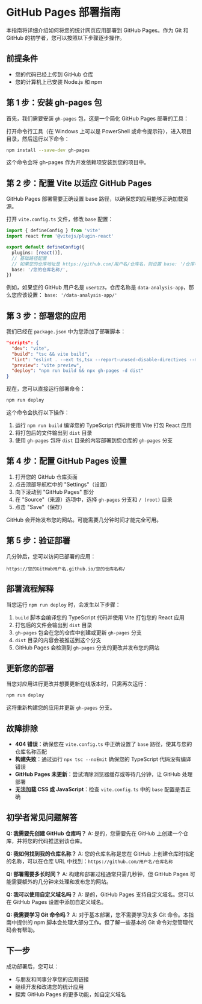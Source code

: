 # GitHub Pages 部署指南

本指南将详细介绍如何将您的统计网页应用部署到 GitHub Pages。作为 Git 和 GitHub 的初学者，您可以按照以下步骤逐步操作。

## 前提条件
- 您的代码已经上传到 GitHub 仓库
- 您的计算机上已安装 Node.js 和 npm

## 第 1 步：安装 gh-pages 包

首先，我们需要安装 `gh-pages` 包，这是一个简化 GitHub Pages 部署的工具：

打开命令行工具（在 Windows 上可以是 PowerShell 或命令提示符），进入项目目录，然后运行以下命令：

```bash
npm install --save-dev gh-pages
```

这个命令会将 gh-pages 作为开发依赖项安装到您的项目中。

## 第 2 步：配置 Vite 以适应 GitHub Pages

GitHub Pages 部署需要正确设置 base 路径，以确保您的应用能够正确加载资源。

打开 `vite.config.ts` 文件，修改 `base` 配置：

```typescript
import { defineConfig } from 'vite'
import react from '@vitejs/plugin-react'

export default defineConfig({
  plugins: [react()],
  // 基础路径配置
  // 如果您的仓库地址是 https://github.com/用户名/仓库名，则设置 base: '/仓库名/'
  base: '/您的仓库名称/',
})
```

例如，如果您的 GitHub 用户名是 `user123`，仓库名称是 `data-analysis-app`，那么您应该设置：
`base: '/data-analysis-app/'`

## 第 3 步：部署您的应用

我们已经在 `package.json` 中为您添加了部署脚本：

```json
"scripts": {
  "dev": "vite",
  "build": "tsc && vite build",
  "lint": "eslint . --ext ts,tsx --report-unused-disable-directives --max-warnings 0",
  "preview": "vite preview",
  "deploy": "npm run build && npx gh-pages -d dist"
}
```

现在，您可以直接运行部署命令：

```bash
npm run deploy
```

这个命令会执行以下操作：
1. 运行 `npm run build` 编译您的 TypeScript 代码并使用 Vite 打包 React 应用
2. 将打包后的文件输出到 `dist` 目录
3. 使用 `gh-pages` 包将 `dist` 目录的内容部署到您仓库的 `gh-pages` 分支

## 第 4 步：配置 GitHub Pages 设置

1. 打开您的 GitHub 仓库页面
2. 点击顶部导航栏中的 "Settings"（设置）
3. 向下滚动到 "GitHub Pages" 部分
4. 在 "Source"（来源）选项中，选择 `gh-pages` 分支和 `/ (root)` 目录
5. 点击 "Save"（保存）

GitHub 会开始发布您的网站。可能需要几分钟时间才能完全可用。

## 第 5 步：验证部署

几分钟后，您可以访问已部署的应用：
```
https://您的GitHub用户名.github.io/您的仓库名称/
```

## 部署流程解释

当您运行 `npm run deploy` 时，会发生以下步骤：

1. `build` 脚本会编译您的 TypeScript 代码并使用 Vite 打包您的 React 应用
2. 打包后的文件会输出到 `dist` 目录
3. `gh-pages` 包会在您的仓库中创建或更新 `gh-pages` 分支
4. `dist` 目录的内容会被推送到这个分支
5. GitHub Pages 会检测到 `gh-pages` 分支的更改并发布您的网站

## 更新您的部署

当您对应用进行更改并想要更新在线版本时，只需再次运行：

```bash
npm run deploy
```

这将重新构建您的应用并更新 `gh-pages` 分支。

## 故障排除

- **404 错误**：确保您在 `vite.config.ts` 中正确设置了 `base` 路径，使其与您的仓库名称匹配
- **构建失败**：通过运行 `npx tsc --noEmit` 确保您的 TypeScript 代码没有编译错误
- **GitHub Pages 未更新**：尝试清除浏览器缓存或等待几分钟，让 GitHub 处理部署
- **无法加载 CSS 或 JavaScript**：检查 `vite.config.ts` 中的 `base` 配置是否正确

## 初学者常见问题解答

**Q: 我需要先创建 GitHub 仓库吗？**
A: 是的，您需要先在 GitHub 上创建一个仓库，并将您的代码推送到该仓库。

**Q: 我如何找到我的仓库名称？**
A: 您的仓库名称是您在 GitHub 上创建仓库时指定的名称，可以在仓库 URL 中找到：`https://github.com/用户名/仓库名称`

**Q: 部署需要多长时间？**
A: 构建和部署过程通常只需几秒钟，但 GitHub Pages 可能需要额外的几分钟来处理和发布您的网站。

**Q: 我可以使用自定义域名吗？**
A: 是的，GitHub Pages 支持自定义域名。您可以在 GitHub Pages 设置中添加自定义域名。

**Q: 我需要学习 Git 命令吗？**
A: 对于基本部署，您不需要学习太多 Git 命令。本指南中提供的 npm 脚本会处理大部分工作。但了解一些基本的 Git 命令对您管理代码会有帮助。

## 下一步

成功部署后，您可以：
- 与朋友和同事分享您的应用链接
- 继续开发和改进您的统计应用
- 探索 GitHub Pages 的更多功能，如自定义域名